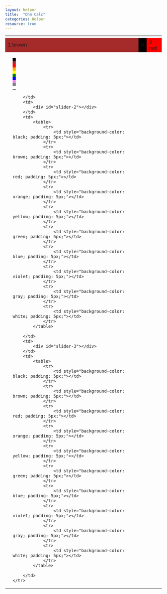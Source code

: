 ```yaml
---
layout: helper
title:  "Ohm Calc"
categories: Helper
resource: true
---
```


<table>
	<tr>
		<td id="result" colspan="6"></td>
	</tr>
	<tr>
		<td colspan="2" id="slider-1-displ" style="background-color: brown;">1 brown</div></td>
		<td colspan="2" id="slider-2-displ" style="background-color: black;">0</td>
		<td colspan="2" id="slider-3-displ" style="background-color: red;">2 red</td>
	</tr>
	<tr>
		<td>
			<div id="slider-1"></div>
		</td>
		<td>
			<table>
				<tr>
					<td style="background-color: black; padding: 5px;"></td>
				</tr>
				<tr>
					<td style="background-color: brown; padding: 5px;"></td>
				</tr>
				<tr>
					<td style="background-color: red; padding: 5px;"></td>
				</tr>
				<tr>
					<td style="background-color: orange; padding: 5px;"></td>
				</tr>
				<tr>
					<td style="background-color: yellow; padding: 5px;"></td>
				</tr>
				<tr>
					<td style="background-color: green; padding: 5px;"></td>
				</tr>
				<tr>
					<td style="background-color: blue; padding: 5px;"></td>
				</tr>
				<tr>
					<td style="background-color: violet; padding: 5px;"></td>
				</tr>
				<tr>
					<td style="background-color: gray; padding: 5px;"></td>
				</tr>
				<tr>
					<td style="background-color: white; padding: 5px;"></td>
				</tr>
			</table>

		</td>
		<td>
			<div id="slider-2"></div>
		</td>
		<td>
			<table>
				<tr>
					<td style="background-color: black; padding: 5px;"></td>
				</tr>
				<tr>
					<td style="background-color: brown; padding: 5px;"></td>
				</tr>
				<tr>
					<td style="background-color: red; padding: 5px;"></td>
				</tr>
				<tr>
					<td style="background-color: orange; padding: 5px;"></td>
				</tr>
				<tr>
					<td style="background-color: yellow; padding: 5px;"></td>
				</tr>
				<tr>
					<td style="background-color: green; padding: 5px;"></td>
				</tr>
				<tr>
					<td style="background-color: blue; padding: 5px;"></td>
				</tr>
				<tr>
					<td style="background-color: violet; padding: 5px;"></td>
				</tr>
				<tr>
					<td style="background-color: gray; padding: 5px;"></td>
				</tr>
				<tr>
					<td style="background-color: white; padding: 5px;"></td>
				</tr>
			</table>

		</td>
		<td>
			<div id="slider-3"></div>
		</td>
		<td>
			<table>
				<tr>
					<td style="background-color: black; padding: 5px;"></td>
				</tr>
				<tr>
					<td style="background-color: brown; padding: 5px;"></td>
				</tr>
				<tr>
					<td style="background-color: red; padding: 5px;"></td>
				</tr>
				<tr>
					<td style="background-color: orange; padding: 5px;"></td>
				</tr>
				<tr>
					<td style="background-color: yellow; padding: 5px;"></td>
				</tr>
				<tr>
					<td style="background-color: green; padding: 5px;"></td>
				</tr>
				<tr>
					<td style="background-color: blue; padding: 5px;"></td>
				</tr>
				<tr>
					<td style="background-color: violet; padding: 5px;"></td>
				</tr>
				<tr>
					<td style="background-color: gray; padding: 5px;"></td>
				</tr>
				<tr>
					<td style="background-color: white; padding: 5px;"></td>
				</tr>
			</table>

		</td>
	</tr>
</table>

<script>
$(function () {
	$('#slider-1').slider({ orientation: 'vertical',
		max: 9,
		value: 8,
		slide: function (event, ui) {
			recalc(1, ui.value)
		}});

	$('#slider-2').slider({ orientation: 'vertical',
		max: 9,
		value: 9,
		slide: function (event, ui) {
			recalc(2, ui.value)
		}});

	$('#slider-3').slider({ orientation: 'vertical',
		max: 9,
		value: 7,
		slide: function (event, ui) {
			recalc(3, ui.value)
		}});

	recalc();
});
</script>